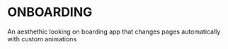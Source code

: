 # ONBOARDING

An aesthethic looking on boarding app that changes pages automatically with custom animations
